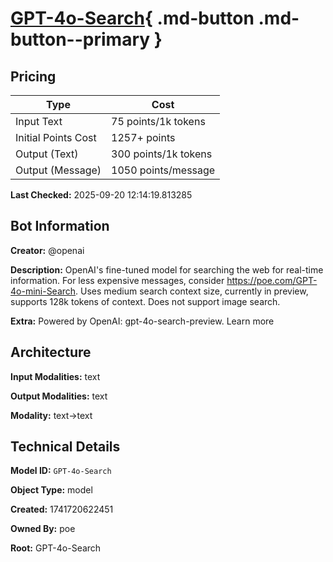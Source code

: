 # [GPT-4o-Search](https://poe.com/GPT-4o-Search){ .md-button .md-button--primary }

## Pricing

| Type | Cost |
|------|------|
| Input Text | 75 points/1k tokens |
| Initial Points Cost | 1257+ points |
| Output (Text) | 300 points/1k tokens |
| Output (Message) | 1050 points/message |

**Last Checked:** 2025-09-20 12:14:19.813285


## Bot Information

**Creator:** @openai

**Description:** OpenAI's fine-tuned model for searching the web for real-time information. For less expensive messages, consider https://poe.com/GPT-4o-mini-Search. Uses medium search context size, currently in preview, supports 128k tokens of context. Does not support image search.

**Extra:** Powered by OpenAI: gpt-4o-search-preview. Learn more


## Architecture

**Input Modalities:** text

**Output Modalities:** text

**Modality:** text->text


## Technical Details

**Model ID:** `GPT-4o-Search`

**Object Type:** model

**Created:** 1741720622451

**Owned By:** poe

**Root:** GPT-4o-Search
